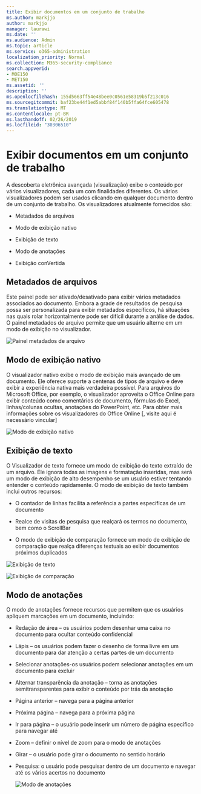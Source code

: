 ```yaml
---
title: Exibir documentos em um conjunto de trabalho
ms.author: markjjo
author: markjjo
manager: laurawi
ms.date: ''
ms.audience: Admin
ms.topic: article
ms.service: o365-administration
localization_priority: Normal
ms.collection: M365-security-compliance
search.appverid:
- MOE150
- MET150
ms.assetid: ''
description: ''
ms.openlocfilehash: 155d5663ff54e48bee0c0561e58319b5f213c016
ms.sourcegitcommit: baf23be44f1ed5abbf84f140b5ffa64fce605478
ms.translationtype: MT
ms.contentlocale: pt-BR
ms.lasthandoff: 02/26/2019
ms.locfileid: "30306510"
---
```

# <a name="view-documents-in-a-working-set"></a>Exibir documentos em um conjunto de trabalho

A descoberta eletrônica avançada (visualização) exibe o conteúdo por vários visualizadores, cada um com finalidades diferentes. Os vários visualizadores podem ser usados clicando em qualquer documento dentro de um conjunto de trabalho. Os visualizadores atualmente fornecidos são:

- Metadados de arquivos  

- Modo de exibição nativo
- Exibição de texto
- Modo de anotações
- Exibição conVertida

## <a name="file-metadata"></a>Metadados de arquivos  


Este painel pode ser ativado/desativado para exibir vários metadados associados ao documento. Embora a grade de resultados de pesquisa possa ser personalizada para exibir metadados específicos, há situações nas quais rolar horizontalmente pode ser difícil durante a análise de dados. O painel metadados de arquivo permite que um usuário alterne em um modo de exibição no visualizador.

![Painel metadados de arquivo
](../media/Reviewimage2.png)

## <a name="native-view"></a>Modo de exibição nativo

O visualizador nativo exibe o modo de exibição mais avançado de um documento. Ele oferece suporte a centenas de tipos de arquivo e deve exibir a experiência nativa mais verdadeira possível. Para arquivos do Microsoft Office, por exemplo, o visualizador aproveita o Office Online para exibir conteúdo como comentários de documento, fórmulas do Excel, linhas/colunas ocultas, anotações do PowerPoint, etc. Para obter mais informações sobre os visualizadores do Office Online \[, visite aqui é necessário vincular\]

![Modo de exibição nativo
](../media/Reviewimage3.png)

## <a name="text-view"></a>Exibição de texto

O Visualizador de texto fornece um modo de exibição do texto extraído de um arquivo. Ele ignora todas as imagens e formatação inseridas, mas será um modo de exibição de alto desempenho se um usuário estiver tentando entender o conteúdo rapidamente. O modo de exibição de texto também inclui outros recursos:

  - O contador de linhas facilita a referência a partes específicas de um documento

  - Realce de visitas de pesquisa que realçará os termos no documento, bem como o ScrollBar

  - O modo de exibição de comparação fornece um modo de exibição de comparação que realça diferenças textuais ao exibir documentos próximos duplicados

![Exibição de texto
](../media/Reviewimage4.png)

![Exibição de comparação
](../media/Reviewimage5.png)

## <a name="annotate-view"></a>Modo de anotações

O modo de anotações fornece recursos que permitem que os usuários apliquem marcações em um documento, incluindo:

  - Redação de área – os usuários podem desenhar uma caixa no documento para ocultar conteúdo confidencial

  - Lápis – os usuários podem fazer o desenho de forma livre em um documento para dar atenção a certas partes de um documento

  - Selecionar anotações-os usuários podem selecionar anotações em um documento para excluir

  - Alternar transparência da anotação – torna as anotações semitransparentes para exibir o conteúdo por trás da anotação

  - Página anterior – navega para a página anterior

  - Próxima página – navega para a próxima página

  - Ir para página – o usuário pode inserir um número de página específico para navegar até

  - Zoom – definir o nível de zoom para o modo de anotações

  - Girar – o usuário pode girar o documento no sentido horário

  - Pesquisa: o usuário pode pesquisar dentro de um documento e navegar até os vários acertos no documento
    
    ![Modo de anotações
    ](../media/Reviewimage1.png)